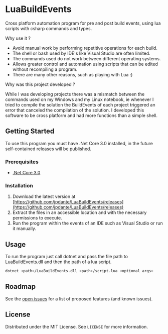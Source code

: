 # LuaBuildEvents
Cross platform automation program for pre and post build events, using lua scripts with csharp commands and types.

Why use it ?
*   Avoid manual work by performing repetitive operations for each build.
*   The shell or bash used by IDE's like Visual Studio are often limited.
*   The commands used do not work between different operating systems.
*   Allows greater control and automation using scripts that can be edited without recompiling a program.
*   There are many other reasons, such as playing with Lua :)

Why was this project developed ?

While I was developing projects there was a mismatch between the commands used on my Windows and my Linux notebook,
ie whenever I tried to compile the solution the BuildEvents of each project triggered an error that canceled the compilation of the solution. I developed this software to be cross platform and had more functions than a simple shell.

## Getting Started
To use this program you must have .Net Core 3.0 installed, in the future self-contained releases will be published.

### Prerequisites
*   [.Net Core 3.0](https://dotnet.microsoft.com/download)

### Installation
1.  Download the latest version at [https://github.com/jpdante/LuaBuildEvents/releases](https://github.com/jpdante/LuaBuildEvents/releases)
2.  Extract the files in an accessible location and with the necessary permissions to execute.
3.  Run the program within the events of an IDE such as Visual Studio or run it manually.

## Usage
To run the program just call dotnet and pass the file path to LuaBuildEvents.dll and then the path of a lua script.
```sh
dotnet <path>/LuaBuildEvents.dll <path>/script.lua <optional args>
```

## Roadmap
See the [open issues](https://github.com/othneildrew/Best-README-Template/issues) for a list of proposed features (and known issues).

## License
Distributed under the MIT License. See `LICENSE` for more information.
